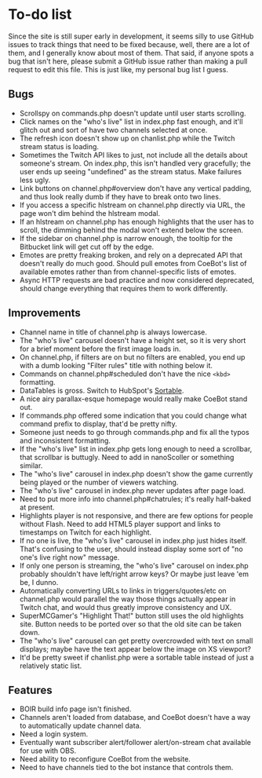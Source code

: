 # To-do list
Since the site is still super early in development, it seems silly to use GitHub issues to track things that need to be fixed because, well, there are a lot of them, and I generally know about most of them. That said, if anyone spots a bug that isn't here, please submit a GitHub issue rather than making a pull request to edit this file. This is just like, my personal bug list I guess.


## Bugs
* Scrollspy on commands.php doesn't update until user starts scrolling.
* Click names on the "who's live" list in index.php fast enough, and it'll glitch out and sort of have two channels selected at once.
* The refresh icon doesn't show up on chanlist.php while the Twitch stream status is loading.
* Sometimes the Twitch API likes to just, not include all the details about someone's stream. On index.php, this isn't handled very gracefully; the user ends up seeing "undefined" as the stream status. Make failures less ugly.
* Link buttons on channel.php#overview don't have any vertical padding, and thus look really dumb if they have to break onto two lines.
* If you access a specific hlstream on channel.php directly via URL, the page won't dim behind the hlstream modal.
* If an hlstream on channel.php has enough highlights that the user has to scroll, the dimming behind the modal won't extend below the screen.
* If the sidebar on channel.php is narrow enough, the tooltip for the Bitbucket link will get cut off by the edge.
* Emotes are pretty freaking broken, and rely on a deprecated API that doesn't really do much good. Should pull emotes from CoeBot's list of available emotes rather than from channel-specific lists of emotes.
* Async HTTP requests are bad practice and now considered deprecated, should change everything that requires them to work differently.


## Improvements
* Channel name in title of channel.php is always lowercase.
* The "who's live" carousel doesn't have a height set, so it is very short for a brief moment before the first image loads in.
* On channel.php, if filters are on but no filters are enabled, you end up with a dumb looking "Filter rules" title with nothing below it.
* Commands on channel.php#scheduled don't have the nice `<kbd>` formatting.
* DataTables is gross. Switch to HubSpot's [Sortable](http://github.hubspot.com/sortable/docs/welcome/).
* A nice airy parallax-esque homepage would really make CoeBot stand out.
* If commands.php offered some indication that you could change what command prefix to display, that'd be pretty nifty.
* Someone just needs to go through commands.php and fix all the typos and inconsistent formatting.
* If the "who's live" list in index.php gets long enough to need a scrollbar, that scrollbar is buttugly. Need to add in nanoScoller or something similar.
* The "who's live" carousel in index.php doesn't show the game currently being played or the number of viewers watching.
* The "who's live" carousel in index.php never updates after page load.
* Need to put more info into channel.php#chatrules; it's really half-baked at present.
* Highlights player is not responsive, and there are few options for people without Flash. Need to add HTML5 player support and links to timestamps on Twitch for each highlight.
* If no one is live, the "who's live" carousel in index.php just hides itself. That's confusing to the user, should instead display some sort of "no one's live right now" message.
* If only one person is streaming, the "who's live" carousel on index.php probably shouldn't have left/right arrow keys? Or maybe just leave 'em be, I dunno.
* Automatically converting URLs to links in triggers/quotes/etc on channel.php would parallel the way those things actually appear in Twitch chat, and would thus greatly improve consistency and UX.
* SuperMCGamer's "Highlight That!" button still uses the old highlights site. Button needs to be ported over so that the old site can be taken down.
* The "who's live" carousel can get pretty overcrowded with text on small displays; maybe have the text appear below the image on XS viewport?
* It'd be pretty sweet if chanlist.php were a sortable table instead of just a relatively static list.


## Features
* BOIR build info page isn't finished.
* Channels aren't loaded from database, and CoeBot doesn't have a way to automatically update channel data.
* Need a login system.
* Eventually want subscriber alert/follower alert/on-stream chat available for use with OBS.
* Need ability to reconfigure CoeBot from the website.
* Need to have channels tied to the bot instance that controls them.